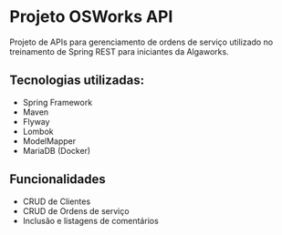 # Projeto OSWorks API
Projeto de APIs para gerenciamento de ordens de serviço utilizado no treinamento de Spring REST para iniciantes da Algaworks.

## Tecnologias utilizadas:
- Spring Framework
- Maven
- Flyway
- Lombok
- ModelMapper
- MariaDB (Docker)

## Funcionalidades
- CRUD de Clientes
- CRUD de Ordens de serviço
- Inclusão e listagens de comentários
